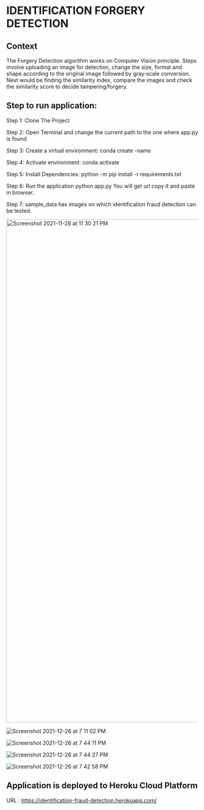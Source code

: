 # IDENTIFICATION FORGERY DETECTION

## Context
The Forgery Detection algorithm works on Computer Vision principle. Steps involve uploading an image for detection, change the size, format
and shape according to the original image followed by gray‑scale conversion. Next would be finding the similarity index, compare the images
and check the similarity score to decide tampering/forgery.


## Step to run application:

Step 1:	Clone The Project

Step 2: Open Terminal and change the current path to the one where app.py is found

Step 3: Create a virtual environment: conda create -name <environment name>

Step 4: Activate environment: conda activate <environment name>

Step 5: Install Dependencies: python -m pip install -r requirements.txt

Step 6: Run the application python app.py You will get url copy it and paste in browser.
        
Step 7: sample_data has images on which identification fraud detection can be tested.

<img width="1321" alt="Screenshot 2021-11-28 at 11 30 21 PM" src="https://user-images.githubusercontent.com/20886645/143780492-e1d14470-31bb-4ff7-be66-0c0b70de1e47.png">

![Screenshot 2021-12-26 at 7 11 02 PM](https://user-images.githubusercontent.com/20886645/147411039-95e913cd-f8d4-479a-939b-4bb898f22149.png)

![Screenshot 2021-12-26 at 7 44 11 PM](https://user-images.githubusercontent.com/20886645/147410967-a588eb33-294f-44a8-b405-93866913ba42.png)
       
![Screenshot 2021-12-26 at 7 44 27 PM](https://user-images.githubusercontent.com/20886645/147410982-7156b57c-3bca-49e4-9b2d-e66742ff5520.png)

![Screenshot 2021-12-26 at 7 42 58 PM](https://user-images.githubusercontent.com/20886645/147410940-eadcae32-1add-4d1c-9aaa-2285ecfc20eb.png)

        
        
     
## Application is deployed to Heroku Cloud Platform 

URL : https://identification-fraud-detection.herokuapp.com/ 
